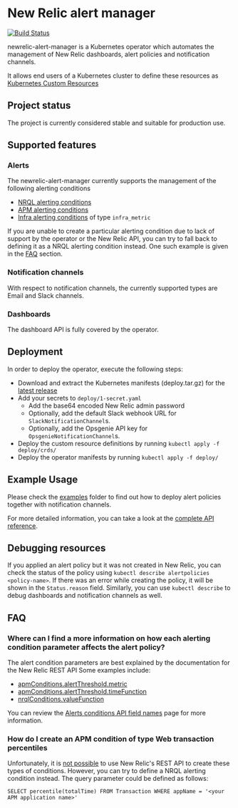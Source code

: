 # New Relic alert manager

[![Build Status](https://travis-ci.org/personio/newrelic-alert-manager.svg?branch=master)](https://travis-ci.org/personio/newrelic-alert-manager)

newrelic-alert-manager is a Kubernetes operator which automates the management of 
New Relic dashboards, alert policies and notification channels.

It allows end users of a Kubernetes cluster to define these resources as [Kubernetes Custom Resources](https://kubernetes.io/docs/concepts/extend-kubernetes/api-extension/custom-resources/)

## Project status
The project is currently considered stable and suitable for production use.

## Supported features
### Alerts
The newrelic-alert-manager currently supports the management of the following alerting conditions
* [NRQL alerting conditions](https://docs.newrelic.com/docs/alerts/new-relic-alerts/defining-conditions/create-alert-conditions-nrql-queries)
* [APM alerting conditions](https://docs.newrelic.com/docs/alerts/new-relic-alerts/defining-conditions/create-alert-conditions)
* [Infra alerting conditions](https://docs.newrelic.com/docs/infrastructure/new-relic-infrastructure/infrastructure-alert-conditions/rest-api-calls-new-relic-infrastructure-alerts) of type `infra_metric`

If you are unable to create a particular alerting condition due to lack of support by the operator or the New Relic API,
you can try to fall back to defining it as a NRQL alerting condition instead.
One such example is given in the [FAQ](https://github.com/personio/newrelic-alert-manager#how-do-i-create-an-apm-condition-of-type-web-transaction-percentiles) section. 

### Notification channels

With respect to notification channels, the currently supported types are Email and Slack channels.  

### Dashboards
The dashboard API is fully covered by the operator.

## Deployment
In order to deploy the operator, execute the following steps:

* Download and extract the Kubernetes manifests (deploy.tar.gz) for the [latest release](https://github.com/personio/newrelic-alert-manager/releases)
* Add your secrets to `deploy/1-secret.yaml`
    * Add the base64 encoded New Relic admin password 
    * Optionally, add the default Slack webhook URL for `SlackNotificationChannel`s.
    * Optionally, add the Opsgenie API key for `OpsgenieNotificationChannel`s.
* Deploy the custom resource definitions by running
```kubectl apply -f deploy/crds/```
* Deploy the operator manifests by running
```kubectl apply -f deploy/```

## Example Usage
Please check the [examples](https://github.com/personio/newrelic-alert-manager/tree/master/hack/examples) folder to find out how to deploy alert policies together with notification channels.

For more detailed information, you can take a look at the [complete API reference](https://github.com/personio/newrelic-alert-manager/tree/master/docs).

## Debugging resources
If you applied an alert policy but it was not created in New Relic, you can check the 
status of the policy using `kubectl describe alertpolicies <policy-name>`. If there was an error while creating the policy, it will be shown in the `Status.reason` field.
Similarly, you can use `kubectl describe` to debug dashboards and notification channels as well.

## FAQ
### Where can I find a more information on how each alerting condition parameter affects the alert policy?  
The alert condition parameters are best explained by the documentation for the New Relic REST API
Some examples include:
* [apmConditions.alertThreshold.metric](https://docs.newrelic.com/docs/alerts/rest-api-alerts/new-relic-alerts-rest-api/alerts-conditions-api-field-names#metric)
* [apmConditions.alertThreshold.timeFunction](https://docs.newrelic.com/docs/alerts/rest-api-alerts/new-relic-alerts-rest-api/alerts-conditions-api-field-names#terms_time_function)
* [nrqlConditions.valueFunction](https://docs.newrelic.com/docs/alerts/rest-api-alerts/new-relic-alerts-rest-api/alerts-conditions-api-field-names#user_defined_value_function)

You can review the [Alerts conditions API field names](https://docs.newrelic.com/docs/alerts/rest-api-alerts/new-relic-alerts-rest-api/alerts-conditions-api-field-names) page for more information.

### How do I create an APM condition of type Web transaction percentiles
Unfortunately, it is [not possible](https://docs.newrelic.com/docs/alerts/rest-api-alerts/new-relic-alerts-rest-api/rest-api-calls-new-relic-alerts#excluded) to use New Relic's REST API to create these types of conditions.
However, you can try to define a NRQL alerting condition instead. The query parameter could be defined as follows: 
```
SELECT percentile(totalTime) FROM Transaction WHERE appName = '<your APM application name>'
```
 